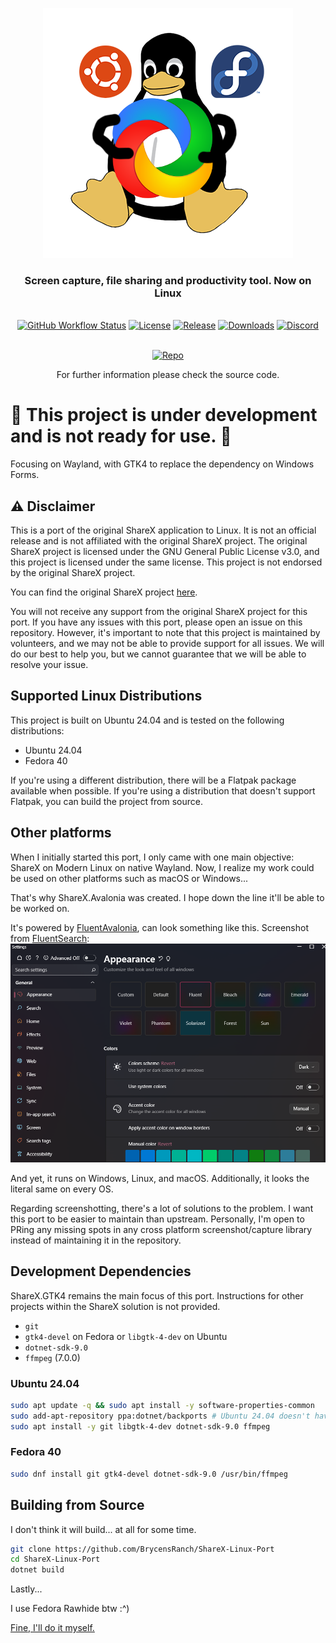 <p align="center"><a href="https://getsharex.com"><img src="./Linux.png" alt="ShareX Banner"/></a></p>
<h3 align="center">Screen capture, file sharing and productivity tool. Now on Linux</h3>
<br>
<div align="center">
  <a href="https://github.com/BrycensRanch/ShareX-Linux-Port/actions/workflows/build.yml"><img src="https://img.shields.io/github/actions/workflow/status/BrycensRanch/ShareX-Linux-Port/build.yml?branch=develop&label=Build&cacheSeconds=3600" alt="GitHub Workflow Status"/></a>
  <a href="./LICENSE.txt"><img src="https://img.shields.io/github/license/BrycensRanch/ShareX-Linux-Port?label=License&color=brightgreen&cacheSeconds=3600" alt="License"/></a>
  <a href="https://github.com/BrycensRanch/ShareX-Linux-Port/releases/latest"><img src="https://img.shields.io/github/v/release/BrycensRanch/ShareX-Linux-Port?label=Release&color=brightgreen&cacheSeconds=3600" alt="Release"/></a>
  <a href="https://getsharex.com/downloads"><img src="https://img.shields.io/github/downloads/BrycensRanch/ShareX-Linux-Port/total?label=Downloads&cacheSeconds=3600" alt="Downloads"/></a>
  <a href="https://discord.gg/ys3ZCzttVQ"><img src="https://img.shields.io/discord/1267996919922430063?label=Discord&cacheSeconds=3600" alt="Discord"/></a>
</div>
<br>
<p align="center"><a href="https://github.com/BrycensRanch/ShareX-Linux-Port"><img src="https://getsharex.com/img/ShareX_Screenshot.png" alt="Repo"/></a></p>
<p align="center">For further information please check the source code.</p>

# :construction: This project is under development and is not ready for use. :construction:

Focusing on Wayland, with GTK4 to replace the dependency on Windows Forms.

## :warning: Disclaimer

This is a port of the original ShareX application to Linux. It is not an official release and is not affiliated with the original ShareX project. The original ShareX project is licensed under the GNU General Public License v3.0, and this project is licensed under the same license. This project is not endorsed by the original ShareX project.

You can find the original ShareX project [here](https://github.com/ShareX/ShareX).

You will not receive any support from the original ShareX project for this port. If you have any issues with this port, please open an issue on this repository. However, it's important to note that this project is maintained by volunteers, and we may not be able to provide support for all issues. We will do our best to help you, but we cannot guarantee that we will be able to resolve your issue.

## Supported Linux Distributions

This project is built on Ubuntu 24.04 and is tested on the following distributions:

- Ubuntu 24.04
- Fedora 40

If you're using a different distribution, there will be a Flatpak package available when possible. If you're using a distribution that doesn't support Flatpak, you can build the project from source.

## Other platforms

When I initially started this port, I only came with one main objective: ShareX on Modern Linux on native Wayland.
Now, I realize my work could be used on other platforms such as macOS or Windows...

That's why ShareX.Avalonia was created. I hope down the line it'll be able to be worked on.

It's powered by [FluentAvalonia](https://github.com/amwx/FluentAvalonia), can look something like this. Screenshot from [FluentSearch](https://github.com/adirh3/Fluent-Search): ![screenshot of the FluentSearch application that looks like a modern native Windows application](image.png)

And yet, it runs on Windows, Linux, and macOS.
Additionally, it looks the literal same on every OS.

Regarding screenshotting, there's a lot of solutions to the problem. I want this port to be easier to maintain than upstream. Personally, I'm open to PRing any missing spots in any cross platform screenshot/capture library instead of maintaining it in the repository.

## Development Dependencies

ShareX.GTK4 remains the main focus of this port. Instructions for other projects within the ShareX solution is not provided.

- `git`
- `gtk4-devel` on Fedora or `libgtk-4-dev` on Ubuntu
- `dotnet-sdk-9.0`
- `ffmpeg` (7.0.0)

### Ubuntu 24.04

```bash
sudo apt update -q && sudo apt install -y software-properties-common
sudo add-apt-repository ppa:dotnet/backports # Ubuntu 24.04 doesn't have .NET 9 packaged
sudo apt install -y git libgtk-4-dev dotnet-sdk-9.0 ffmpeg
```

### Fedora 40

```bash
sudo dnf install git gtk4-devel dotnet-sdk-9.0 /usr/bin/ffmpeg
```

## Building from Source

I don't think it will build... at all for some time.

```bash
git clone https://github.com/BrycensRanch/ShareX-Linux-Port
cd ShareX-Linux-Port
dotnet build
```

Lastly...

I use Fedora Rawhide btw :^)

[Fine, I'll do it myself.](https://www.youtube.com/watch?v=L_WoOkDAqbM)
